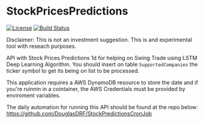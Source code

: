 
# StockPricesPredictions

[![License](https://img.shields.io/github/license/douglasdrf/StockPricesPredictions?style=plastic)](https://github.com/DouglasDRF/StockPricesPredictions/blob/master/LICENSE)
[![Build Status](https://img.shields.io/travis/DouglasDRF/StockPricesPredictions?style=plastic)](https://www.travis-ci.com/DouglasDRF/StockPricesPredictions)


Disclaimer: This is not an investment suggestion. This is and experimental tool with reseach purposes.

API with Stock Prices Predictions 1d for helping on Swing Trade using LSTM Deep Learning Algorithm.
You should insert on table `SupportedCompanies` the ticker symbol to get its being on list to be processed.

This application requires a AWS DynamoDB resource to store the date and if you're ruinnin in a cointainer, the AWS Credentials must be provided by enviroment variables.

The daily automation for running this API should be found at the repo below: </br>
https://github.com/DouglasDRF/StockPredictionsCronJob

